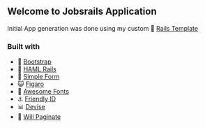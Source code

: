 ## Welcome to Jobsrails Application

Initial App generation was done using my custom :cherries: [Rails Template](https://gist.github.com/AhmedNadar/122e559a386af55bf5ba)

### Built with

* :lipstick: [Bootstrap](https://github.com/twbs/bootstrap-sass)
* :gem: [HAML Rails](https://github.com/indirect/haml-rails)
* :memo: [Simple Form](https://github.com/plataformatec/simple_form)
* :smiley_cat: [Figaro](https://github.com/laserlemon/figaro)
* :flags: [Awesome Fonts](https://github.com/FortAwesome/font-awesome-sass)
* :anchor: [Friendly ID](https://github.com/norman/friendly_id)
* :bar_chart: [Devise](https://github.com/plataformatec/devise)
*  :abcd: [Will Paginate](https://github.com/mislav/will_paginate)
